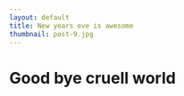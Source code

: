 ```yaml
---
layout: default
title: New years eve is awesome
thumbnail: post-9.jpg
---
```


# Good bye cruell world
